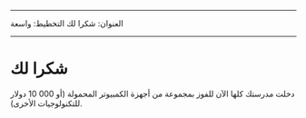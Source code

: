 * * *

العنوان: شكرا لك التخطيط: واسعة

* * *

# شكرا لك

دخلت مدرستك كلها الآن للفوز بمجموعة من أجهزة الكمبيوتر المحمولة (أو 000 10 دولار للتكنولوجيات الأخرى).